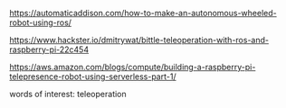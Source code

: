 https://automaticaddison.com/how-to-make-an-autonomous-wheeled-robot-using-ros/

https://www.hackster.io/dmitrywat/bittle-teleoperation-with-ros-and-raspberry-pi-22c454

https://aws.amazon.com/blogs/compute/building-a-raspberry-pi-telepresence-robot-using-serverless-part-1/


words of interest:
teleoperation